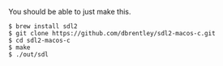 You should be able to just make this.

```
$ brew install sdl2
$ git clone https://github.com/dbrentley/sdl2-macos-c.git
$ cd sdl2-macos-c
$ make
$ ./out/sdl
```

